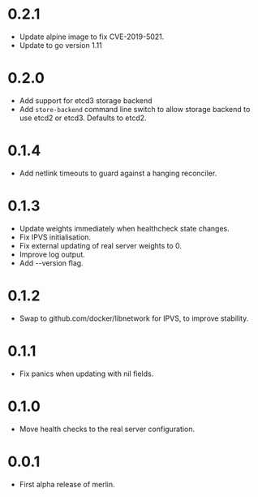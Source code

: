 # 0.2.1

* Update alpine image to fix CVE-2019-5021.
* Update to go version 1.11

# 0.2.0

* Add support for etcd3 storage backend
* Add `store-backend` command line switch to allow storage backend to use etcd2 or etcd3. Defaults to etcd2.

# 0.1.4

* Add netlink timeouts to guard against a hanging reconciler.

# 0.1.3

* Update weights immediately when healthcheck state changes.
* Fix IPVS initialisation.
* Fix external updating of real server weights to 0.
* Improve log output.
* Add --version flag.

# 0.1.2

* Swap to github.com/docker/libnetwork for IPVS, to improve stability.

# 0.1.1

* Fix panics when updating with nil fields.

# 0.1.0

* Move health checks to the real server configuration.

# 0.0.1

* First alpha release of merlin.
